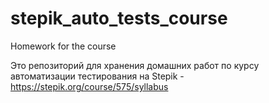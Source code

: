 # stepik_auto_tests_course
Homework for the course


Это репозиторий для хранения домашних работ по курсу автоматизации тестирования на Stepik - https://stepik.org/course/575/syllabus
